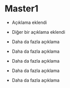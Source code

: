 # Master1

* Açıklama eklendi
* Diğer bir açıklama eklendi

* Daha da fazla açıklama
* Daha da fazla açıklama
* Daha da fazla açıklama
* Daha da fazla açıklama
* Daha da fazla açıklama